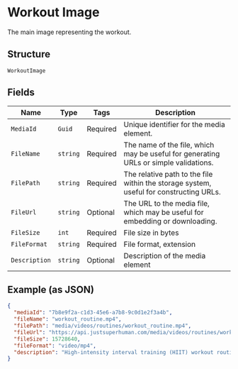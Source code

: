 
# Workout Image

The main image representing the workout.

## Structure

`WorkoutImage`

## Fields

| Name | Type | Tags | Description |
|  --- | --- | --- | --- |
| `MediaId` | `Guid` | Required | Unique identifier for the media element. |
| `FileName` | `string` | Required | The name of the file, which may be useful for generating URLs or simple validations. |
| `FilePath` | `string` | Required | The relative path to the file within the storage system, useful for constructing URLs. |
| `FileUrl` | `string` | Optional | The URL to the media file, which may be useful for embedding or downloading. |
| `FileSize` | `int` | Required | File size in bytes |
| `FileFormat` | `string` | Required | File format, extension |
| `Description` | `string` | Optional | Description of the media element |

## Example (as JSON)

```json
{
  "mediaId": "7b8e9f2a-c1d3-45e6-a7b8-9c0d1e2f3a4b",
  "fileName": "workout_routine.mp4",
  "filePath": "media/videos/routines/workout_routine.mp4",
  "fileUrl": "https://api.justsuperhuman.com/media/videos/routines/workout_routine.mp4",
  "fileSize": 15728640,
  "fileFormat": "video/mp4",
  "description": "High-intensity interval training (HIIT) workout routine for beginners"
}
```

